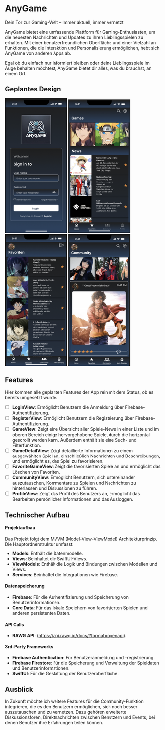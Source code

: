 # AnyGame

Dein Tor zur Gaming-Welt – Immer aktuell, immer vernetzt

AnyGame bietet eine umfassende Plattform für Gaming-Enthusiasten, um die neuesten Nachrichten und Updates zu ihren Lieblingsspielen zu erhalten. Mit einer benutzerfreundlichen Oberfläche und einer Vielzahl an Funktionen, die die Interaktion und Personalisierung ermöglichen, hebt sich AnyGame von anderen Apps ab. 

Egal ob du einfach nur informiert bleiben oder deine Lieblingsspiele im Auge behalten möchtest, AnyGame bietet dir alles, was du brauchst, an einem Ort.

## Geplantes Design
<p>
  <img src="./img/LogIn.png" width="200">
  <img src="./img/Home.png" width="200">
  <img src="./img/Favoriten.png" width="200">
  <img src="./img/Community.png" width="200">
</p>

## Features
Hier kommen alle geplanten Features der App rein mit dem Status, ob es bereits umgesetzt wurde.

- [ ] **LoginView**: Ermöglicht Benutzern die Anmeldung über Firebase-Authentifizierung.
- [ ] **RegisterView**: Ermöglicht Benutzern die Registrierung über Firebase-Authentifizierung.
- [ ] **GameView**: Zeigt eine Übersicht aller Spiele-News in einer Liste und im oberen Bereich einige hervorgehobene Spiele, durch die horizontal gescrollt werden kann. Außerdem enthält sie eine Such- und Filterfunktion.
- [ ] **GameDetailView**: Zeigt detaillierte Informationen zu einem ausgewählten Spiel an, einschließlich Nachrichten und Beschreibungen, und ermöglicht es, das Spiel zu favorisieren.
- [ ] **FavoriteGameView**: Zeigt die favorisierten Spiele an und ermöglicht das Löschen von Favoriten.
- [ ] **CommunityView**: Ermöglicht Benutzern, sich untereinander auszutauschen, Kommentare zu Spielen und Nachrichten zu hinterlassen und Diskussionen zu führen.
- [ ] **ProfileView**: Zeigt das Profil des Benutzers an, ermöglicht das Bearbeiten persönlicher Informationen und das Ausloggen.

## Technischer Aufbau

#### Projektaufbau
Das Projekt folgt dem MVVM (Model-View-ViewModel) Architekturprinzip. Die Hauptordnerstruktur umfasst:

- **Models**: Enthält die Datenmodelle.
- **Views**: Beinhaltet die SwiftUI-Views.
- **ViewModels**: Enthält die Logik und Bindungen zwischen Modellen und Views.
- **Services**: Beinhaltet die Integrationen wie Firebase.

#### Datenspeicherung
- **Firebase**: Für die Authentifizierung und Speicherung von Benutzerinformationen.
- **Core Data**: Für das lokale Speichern von favorisierten Spielen und anderen persistenten Daten.

#### API Calls
- **RAWG API**: (https://api.rawg.io/docs/?format=openapi).

#### 3rd-Party Frameworks
- **Firebase Authentication**: Für Benutzeranmeldung und -registrierung.
- **Firebase Firestore**: Für die Speicherung und Verwaltung der Spieldaten und Benutzerinformationen.
- **SwiftUI**: Für die Gestaltung der Benutzeroberfläche.

## Ausblick
In Zukunft möchte ich weitere Features für die Community-Funktion integrieren, die es den Benutzern ermöglichen, sich noch besser auszutauschen und zu vernetzen. Dazu gehören erweiterte Diskussionsforen, Direktnachrichten zwischen Benutzern und Events, bei denen Benutzer ihre Erfahrungen teilen können.


 
